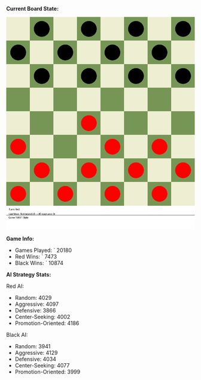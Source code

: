 
**Current Board State:**  
<!-- START_GIF -->
![Checkers Game](./checkers_game.gif)
<!-- END_GIF -->

**Game Info:**  
- Games Played: `<!-- GAMES_PLAYED --> 20180
- Red Wins: `<!-- RED_WINS --> 7473
- Black Wins: `<!-- BLACK_WINS --> 10874

<!-- AI_STATS -->
**AI Strategy Stats:**

Red AI:
- Random: 4029
- Aggressive: 4097
- Defensive: 3866
- Center-Seeking: 4002
- Promotion-Oriented: 4186

Black AI:
- Random: 3941
- Aggressive: 4129
- Defensive: 4034
- Center-Seeking: 4077
- Promotion-Oriented: 3999
